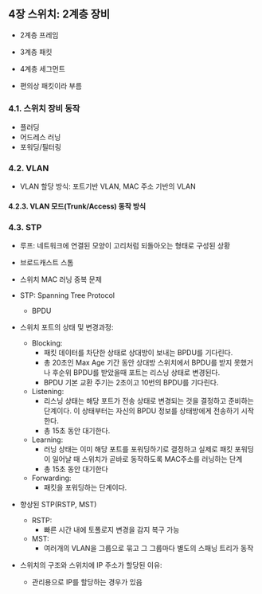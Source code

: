 ## 4장 스위치: 2계층 장비
- 2계층 프레임
- 3계층 패킷
- 4계층 세그먼트

- 편의상 패킷이라 부름

### 4.1. 스위치 장비 동작

- 플러딩
- 어드레스 러닝
- 포워딩/필터링

### 4.2. VLAN
- VLAN 할당 방식: 포트기반 VLAN, MAC 주소 기반의 VLAN

#### 4.2.3. VLAN 모드(Trunk/Access) 동작 방식
### 4.3. STP
- 루프: 네트워크에 연결된 모양이 고리처럼 되돌아오는 형태로 구성된 상황
- 브로드캐스트 스톰
- 스위치 MAC 러닝 중복 문제

- STP: Spanning Tree Protocol
	- BPDU
- 스위치 포트의 상태 및 변경과정:
	- Blocking:
		- 패킷 데이터를 차단한 상태로 상대방이 보내는 BPDU를 기다린다.
		- 총 20초인 Max Age 기간 동안 상대방 스위치에서 BPDU를 받지 못했거나 후순위 BPDU를 받았을때 포트는 리스닝 상태로 변경된다.
		- BPDU 기본 교환 주기는 2초이고 10번의 BPDU를 기다린다.
	- Listening:
		- 리스닝 상태는 해당 포트가 전송 상태로 변경되는 것을 결정하고 준비하는 단계이다. 이 상태부터는 자신의 BPDU 정보를 상태방에게 전송하기 시작한다.
		- 총 15초 동안 대기한다.
	- Learning:
		- 러닝 상태는 이미 해당 포트를 포워딩하기로 결정하고 실제로 패킷 포워딩이 일어날 때 스위치가 곧바로 동작하도록 MAC주소를 러닝하는 단계
		- 총 15초 동안 대기한다
	- Forwarding:
		- 패킷을 포워딩하는 단계이다.

- 향상된 STP(RSTP, MST)
	- RSTP:
		- 빠른 시간 내에 토폴로지 변경을 감지 복구 가능
	- MST:
		- 여러개의 VLAN을 그룹으로 묶고 그 그룹마다 별도의 스패닝 트리가 동작

- 스위치의 구조와 스위치에 IP 주소가 할당된 이유:
	- 관리용으로 IP를 할당하는 경우가 있음
